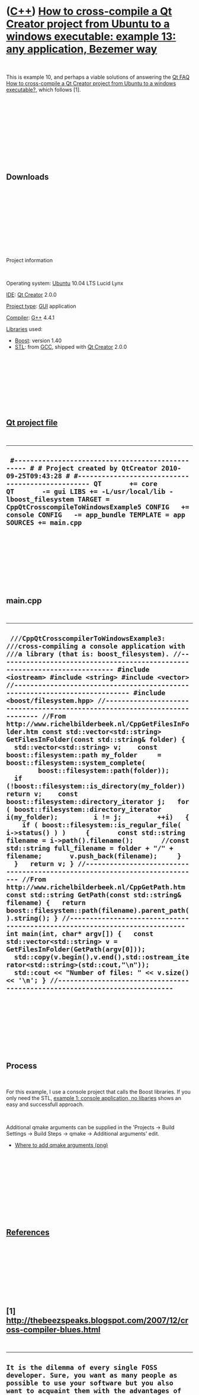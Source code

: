 
 

 

 

 

 

([C++](Cpp.md)) [How to cross-compile a Qt Creator project from Ubuntu to a windows executable: example 13: any application, Bezemer way](CppQtCrosscompileToWindowsExample13.md)
===================================================================================================================================================================================

 

This is example 10, and perhaps a viable solutions of answering the [Qt
FAQ](CppQtFaq.md) [How to cross-compile a Qt Creator project from
Ubuntu to a windows executable?](CppQtCrosscompileToWindows.md), which
follows \[1\].

 

 

 

 

 

 

Downloads
---------

 

 

 

 

 

 

Project information

 

Operating system: [Ubuntu](http://www.ubuntu.com) 10.04 LTS Lucid Lynx

[IDE](CppIde.md): [Qt Creator](CppQtCreator.md) 2.0.0

[Project type](CppQtProjectType.md): [GUI](CppGui.md) application

[Compiler](CppCompiler.md): [G++](CppGpp.md) 4.4.1

[Libraries](CppLibrary.md) used:

-   [Boost](CppBoost.md): version 1.40
-   [STL](CppStl.md): from [GCC](CppGcc.md), shipped with [Qt
    Creator](CppQt.md) 2.0.0

 

 

 

 

 

[Qt project file](CppQtProjectFile.md)
---------------------------------------

 

  ------------------------------------------------------------------------------------------------------------------------------------------------------------------------------------------------------------------------------------------------------------------------------------------------------------------------------------------------------------------------
  ` #------------------------------------------------- # # Project created by QtCreator 2010-09-25T09:43:28 # #------------------------------------------------- QT       += core QT       -= gui LIBS += -L/usr/local/lib -lboost_filesystem TARGET = CppQtCrosscompileToWindowsExample5 CONFIG   += console CONFIG   -= app_bundle TEMPLATE = app SOURCES += main.cpp`
  ------------------------------------------------------------------------------------------------------------------------------------------------------------------------------------------------------------------------------------------------------------------------------------------------------------------------------------------------------------------------

 

 

 

 

 

main.cpp
--------

 

  --------------------------------------------------------------------------------------------------------------------------------------------------------------------------------------------------------------------------------------------------------------------------------------------------------------------------------------------------------------------------------------------------------------------------------------------------------------------------------------------------------------------------------------------------------------------------------------------------------------------------------------------------------------------------------------------------------------------------------------------------------------------------------------------------------------------------------------------------------------------------------------------------------------------------------------------------------------------------------------------------------------------------------------------------------------------------------------------------------------------------------------------------------------------------------------------------------------------------------------------------------------------------------------------------------------------------------------------------------------------------------------------------------------------------------------------------------------------------------------------------------------------------------------------------------------------------------------------------------------------------------------------------------------------------------------------------------------------------------------------------------------------------------------------------------------------------------------------------------------------------------------------------------------------------------
  ` ///CppQtCrosscompilerToWindowsExample3: ///cross-compiling a console application with ///a library (that is: boost_filesystem). //--------------------------------------------------------------------------- #include <iostream> #include <string> #include <vector> //--------------------------------------------------------------------------- #include <boost/filesystem.hpp> //--------------------------------------------------------------------------- //From http://www.richelbilderbeek.nl/CppGetFilesInFolder.htm const std::vector<std::string> GetFilesInFolder(const std::string& folder) {   std::vector<std::string> v;    const boost::filesystem::path my_folder     = boost::filesystem::system_complete(         boost::filesystem::path(folder));    if (!boost::filesystem::is_directory(my_folder)) return v;    const boost::filesystem::directory_iterator j;   for ( boost::filesystem::directory_iterator i(my_folder);         i != j;         ++i)   {     if ( boost::filesystem::is_regular_file( i->status() ) )     {       const std::string filename = i->path().filename();       //const std::string full_filename = folder + "/" + filename;       v.push_back(filename);     }   }   return v; } //--------------------------------------------------------------------------- //From http://www.richelbilderbeek.nl/CppGetPath.htm const std::string GetPath(const std::string& filename) {   return boost::filesystem::path(filename).parent_path().string(); } //--------------------------------------------------------------------------- int main(int, char* argv[]) {   const std::vector<std::string> v = GetFilesInFolder(GetPath(argv[0]));   std::copy(v.begin(),v.end(),std::ostream_iterator<std::string>(std::cout,"\n"));   std::cout << "Number of files: " << v.size() << '\n'; } //---------------------------------------------------------------------------`
  --------------------------------------------------------------------------------------------------------------------------------------------------------------------------------------------------------------------------------------------------------------------------------------------------------------------------------------------------------------------------------------------------------------------------------------------------------------------------------------------------------------------------------------------------------------------------------------------------------------------------------------------------------------------------------------------------------------------------------------------------------------------------------------------------------------------------------------------------------------------------------------------------------------------------------------------------------------------------------------------------------------------------------------------------------------------------------------------------------------------------------------------------------------------------------------------------------------------------------------------------------------------------------------------------------------------------------------------------------------------------------------------------------------------------------------------------------------------------------------------------------------------------------------------------------------------------------------------------------------------------------------------------------------------------------------------------------------------------------------------------------------------------------------------------------------------------------------------------------------------------------------------------------------------------------

 

 

 

 

 

Process
-------

 

For this example, I use a console project that calls the Boost
libraries. If you only need the STL, [example 1: console application, no
libaries](CppQtCrosscompileToWindowsExample1.md) shows an easy and
successfull approach.

 

Additional qmake arguments can be supplied in the 'Projects -&gt; Build
Settings -&gt; Build Steps -&gt; qmake -&gt; Additional arguments' edit.

-   [Where to add qmake
    arguments (png)](CppQtCrosscompileToWindowsExample5.png)

 

 

 

 

 

 

[References](CppReferences.md)
-------------------------------

 

 

 

 

 

\[1\] http://thebeezspeaks.blogspot.com/2007/12/cross-compiler-blues.html
-------------------------------------------------------------------------

 

  -------------------------------------------------------------------------------------------------------------------------------------------------------------------------------------------------------------------------------------------------------------------------------------------------------------------------------------------------------------------------------------------------------------------------------------------------------------------------------------------------------------------------------------------------------------------------------------------------------------------------------------------------------------------------------------------------------------------------------------------------------------------------------------------------------------------------------------------------------------------------------------------------------------------------------------------------------------------------------------------------------------------------------------------------------------------------------------------------------------------------------------------------------------------------------------------------------------------------------------------------------------------------------------------------------------------------------------------------------------------------------------------------------------------------------------------------------------------------------------------------------------------------------------------------------------------------------------------------------------------------------------------------------------------------------------------------------------------------------------------------------------------------------------------------------------------------------------------------------------------------------------------------------------------------------------------------------------------------------------------------------------------------------------------------------------------------------------------------------------------------------------------------------------------------------------------------------------------------------------------------------------------------------------------------------------------------------------------------------------------------------------------------------------------------------------------------------------------------------------------------------------------------------------------------------------------------------------------------------------------------------------------------------------------------------------------------------------------------------------------------------------------------------------------------------------------------------------------------------------------------------------------------------------------------------------------------------------------------------------------------------------------------------------------------------------------------------------------------------------------------------------------------------------------------------------------------------------------------------------------------------------------------------------------------------------------------------------------------------------------------------------------------------------------------------------------------------------------------------------------------------------------------------------------------------------------------------------------------------------------------------------------------------------------------------------------------------------------------------------------------------------------------------------------------------------------------------------------------------------------------------------------------------------------------------------------------------------------------------------------------------------------------------------------------------------------------------------------------------------------------------------------------------------------------------------------------------------------------------------------------------------------------------------------------------------------------------------------------------------------------------------------------------------------------------------------------------------------------------------------------------------------------------------------------------------------------------------------------------------------------------------------------------------------------------------------------------------------------------------------------------------------------------------------------------------------------------------------------------------------------------------------------------------------------------------------------------------------------------------------------------------------------------------------------------------------------------------------------------------------------------------------------------------------------------------------------------------------------------------------------------------------------------------------------------------------------------------------------------------------------------------------------------------------------------------------------------------------------------------------------------------------------------------------------------------------------------------------------------------------------------------------------------------------------------------------------------------------------------------------------------------------------------------------------------------------------------------------------------------------------------------------------------------------------------------------------------------------------------------------------------------------------------------------------------------------------------------------------------------------------------------------------------------------------------------------------------------------------------------------------------------------------------------------------------------------------------------------------------------------------------------------------------------------------------------------------------------------------------------------------------------------------------------------------------------------------------------------------------------------------------------------------------------------------------------------------------------------------------------------------------------------------------------------------------------------------------------------------------------------------------------------------------------------------------------------------------------------------------------------------------------------------------------------------------------------------------------------------------------------------------------------------------------------------------------------------------------------------------------------------------------------------------------------------------------------------------------------------------------------------------------------------------------------------------------------------------------------------------------------------------------------------------------------------------------------------------------------------------------------------------------------------------------------------------------------------------------------------------------------------------------------------------------------------------------------------------------------------------------------------------------------------------------------------------------------------------------------------------------------------------------------------------------------------------------------------------------------------------------------------------------------------------------------------------------------------------------------------------------------------------------------------------------------------------------------------------------------------------------------------------------------------------------------------------------------------------------------------------------------------------------------------------------------------------------------------------------------------------------------------------------------------------------------------------------------------------------------------------------------------------------------------------------------------------------------------------------------------------------------------------------------------------------------------------------------------------------------------------------------------------------------------------------------------------------------------------------------------------------------------------------------------------------------------------------------------------------------------------------------------------------------------------------------------------------------------------------------------------------------------------------------------------------------------------------------------------------------------------------------------------------------------------------------------------------------------------------------------------------------------------------------------------------------------------------------------------------------------------------------------------------------------------------------------------------------------------------------------------------------------------------------------------------------------------------------------------------------------------------------------------------------------------------------------------------------------------------------------------------------------------------------------------------------------------------------------------------------------------------------------------------------
  ` It is the dilemma of every single FOSS developer. Sure, you want as many people as possible to use your software but you also want to acquaint them with the advantages of FOSS as well. Some developers think it is a non-question: they don't give portability a single thought. Others do, but think it is better to force users by not making their program available under other Operating Systems. "If you want to use my program, that's cool, but switch to Linux first". Other developers, like me, think that it is better to let people use FOSS software under their current Operating System because nobody will make the switch for a single program. It is the strategy that projects like Firefox are using too. It is based on the presumption that when the reasons for switching are piling up the transition is less painful because they can continue to use the programs they know and love.  But that puts us developers into an another painful dilemma. In order to provide these packages we have to have access to these platforms. And that is not something we do lightly. First of all, there is the cost. Commercial Operating Systems are expensive - and let's face it - a pain in the neck due to all the copy protection features. Apart from that, why should you burden yourself with a more complex configuration, another development system and a new learning curve?  Well, there is a solution but it has it's drawbacks too: cross compilation. That means you can continue to use your current Operating System and development system but still are able to support other platforms. It seems too good to be true and - frankly - it is. Almost no distribution has cross development packages in its repository and I think that is a shame. Sure, you can try to compile them yourself but - believe me - that ain't that easy. I have been considering cross compilation for a long time because I didn't want to turn to a MS-Windows machine each and every time I wanted to make a new release. It is really a question of dependency because I always have to rely on my employer to provide such a beast. I run Linux at home and nothing else.  The procedure was always the same. Convert the sources to Microsoft text, put them on a memory stick, take the memory stick wherever the MS-Windows machine was located, copy the sources to the system, compile them, test the compilants, make the package, copy the package back on the memory stick, take the stick home, mount the stick, copy the package to the proper location and we're done. It was even worse when I switched employers because I had to rebuild the entire development system. It usually doesn't come on a vanilla MS-Windows machine nowadays, you know. Who's gonna use a C compiler when you're an IT consultant? Don't bug me with comments like doing this stuff during working hours. We got lunchtime and there is also overtime. It doesn't take me hours to make a package of a simple project, it's more like minutes.  But like I said, cross compilation isn't easy as well. A lot of information is outdated and when not it is mindboggingly complicated. I'm not afraid to compile KOffice or other 50 meg source packages - as a matter of fact that is the standard routine here since I'm still using SUSE 9.2. Never change a running system - but that is not important right now. Another consideration is that just because cross compilation is so complicated I'm afraid to break my current development system. Two compilers on the same system: is that gonna work?  I can tell you that it works. It works even very well. But you have to know where to start and how to get started. A good start is a simple script by Volker Grabsch that builds an MS-Windows C cross compiler and comes with a host of libraries. Just download it - I assume you know how to unpack a .tar.gz - and make a few simple preparations. First of all you have to decide where your compiler is going to reside. I chose /opt/mingw but any other location is alright too. Just remember to edit your .bashrc script in order to change $PATH:      export PATH=/opt/mingw/bin:$PATH  Next, create the directory. If you're afraid that the script might touch your current development environment, be sure you give yourself full access because you can run the entire script under your current user account:      su     cd /opt     mkdir mingw     chown habe mingw     chgrp users mingw     exit  Be sure to use the user account settings appropriate for your system; this is just an example. Next, make a tiny adjustment to the script. Don't take another route, you won't get a proper compilant. Line 96 to be exact:      PREFIX="/opt/mingw"  Now run it. Take a coffee and wait. Make it a big one. If all goes well you'll end up with a cross compiler in /opt/mingw and you're almost ready to run. You probably will have to make a few adjustments to your Makefile:      CC=$(CROSS)gcc     LD=$(CROSS)ld     AR=$(CROSS)ar  You may have to add a few others, depending on your project. Please refer to this page on cross compilation or the comments on the freshmeat page. All you have to do is type this:      make CROSS="i386-mingw32msvc-"  Depending on your project this may be a bit more complex, but now you got plenty of links to solve these issues. If you're using configure, all you have to do is:      ./configure --host="i386-mingw32msvc"     make  or this:      ./configure --target="i386-mingw32msvc"     make  Whatever works for you. In my case, it worked fine and I was very happy. So I got reckless and thought I could do the same for MS-DOS. I did some research and found the proper packages. Seemed easy enough, so I downloaded the binutils, crx and gcc packages, became root and installed them with:      rpm -Uvh package.rpm  Not much happened. I usually don't use source RPMs since I prefer .tar.gz. I faintly remembered that the last time I used them the beast built a binary package that I could install as usual. But that was several years ago. It could be a lapse of memory, I'm getting older too. After some time I found that they had wound up at /usr/src/packages and that was it. Note this location can be different on your system, you will have to find out for yourself. I decided to build them:      rpmbuild -bb djcrx.spec     rpmbuild -bb djcross-binutils.spec  It took another coffee, but there was nothing wrong with that. I ended up with two beautiful packages in RPMS:      rpm -Uvh djcrx-2.04pre-5.noarch.rpm     rpm -Uvh djcross-binutils-2.17-5.i686.rpm  Okay, next one:      rpmbuild -bb djcross-gcc.spec  Several requirements were not met. I had to have GNAT (what the hell is that??) and older versions of autoconf and automake. Now we're getting in dangerous territory. Two different versions of such crucial tools? Are they completely insane?! I found GNAT. That is an Ada compiler. Well, I can always remove them later. I installed those from DVD. Then the next hurdle, autoconf. I got that one from the GNU repository. First, I check where my autoconf was:      which autoconf  Then I built the old autoconf as a regular user:      ./configure     make  Finally I figured out where the beast would install itself:      make -n install  That proved to be /usr/local/bin. Fair enough. So I ran make install as superuser and renamed all executables, e.g.:      cd /usr/local/bin     mv autoconf autoconf-2.13  So, I had managed to resolve most - if not all - dependencies. I just had to edit the specfile (the horror):      sed -e 's:^\(AUTOCONF_OLD=\).*$:\1/usr/local/bin/autoconf-2.13:' \     -e 's:^\(AUTOHEADER_OLD=\).*$:\1/usr/local/bin/autoheader-2.13:' \  Now try again:      rpmbuild -bb --nodeps djcross-gcc.spec  And yes, it ran, it ran!! I took a coffee. I took another one. My girlfiend was sleeping on the bench by now. I made another pot of coffee. Hours were ticking by. It seemed as if the beast was building and rebuilding itself over and over again. The city was completely silent by now. And then the ultimate disaster: the Ada compiler build broke off with an error. Obviously, the build tried to create a whole bunch of compilers, not only C. For my own projects, I only use C. I do not create much F77, Ada or C++ packages for myself or others - zero to be exact - nor do I have any intention to do so. I went to study the spec file again. It seemed you could switch off several compiler builds, which is alright with me. I only want C. So I changed these lines:      --enable-languages=c,ada \     --enable-languages=c,c++,f95,objc,obj-c++,ada || exit 1  to this:      --enable-languages=c \     --enable-languages=c || exit 1  No mercy! Then I prepared another pot of coffee, sighed and tried again. Several hours later, the beast was done. Victory! I've done it, I've done it! It may or may not run, but I have completed the build! Out came a tiny 7 meg RPM.. Now install:      rpm -Uvh djcross-gcc-4.2.2-12ap.i686.rpm  I tested it and it worked fine:      make CROSS="i586-pc-msdosdjgpp-"  It installs itself into /usr/bin, but now I know that is not a problem. I was appalled by the way I had to make this work. It is these kind of builds that gives Linux a bad rap. And why? It is possible to change an old autoconf to new ones. It is easy to add a simple README or make a simple webpage concerning cross compilation that is not outdated. There is a lesson to be learned here, especially for those who maintain these cross compilation packages. Don't take the easy way, make a little effort. It does not only help FOSS, but also benefits your prospect users. If you don't take their way, they take the highway.  At least, for me the work is done. I'm very happy with my uptodate cross compilers since I can do all my compilation and packaging in the comfort of my Linux box. That's worth a night of hacking and a annoyed girlfriend, isn't it. Well, where the girlfriend is concerned, I'm not too sure.. ;-) `
  -------------------------------------------------------------------------------------------------------------------------------------------------------------------------------------------------------------------------------------------------------------------------------------------------------------------------------------------------------------------------------------------------------------------------------------------------------------------------------------------------------------------------------------------------------------------------------------------------------------------------------------------------------------------------------------------------------------------------------------------------------------------------------------------------------------------------------------------------------------------------------------------------------------------------------------------------------------------------------------------------------------------------------------------------------------------------------------------------------------------------------------------------------------------------------------------------------------------------------------------------------------------------------------------------------------------------------------------------------------------------------------------------------------------------------------------------------------------------------------------------------------------------------------------------------------------------------------------------------------------------------------------------------------------------------------------------------------------------------------------------------------------------------------------------------------------------------------------------------------------------------------------------------------------------------------------------------------------------------------------------------------------------------------------------------------------------------------------------------------------------------------------------------------------------------------------------------------------------------------------------------------------------------------------------------------------------------------------------------------------------------------------------------------------------------------------------------------------------------------------------------------------------------------------------------------------------------------------------------------------------------------------------------------------------------------------------------------------------------------------------------------------------------------------------------------------------------------------------------------------------------------------------------------------------------------------------------------------------------------------------------------------------------------------------------------------------------------------------------------------------------------------------------------------------------------------------------------------------------------------------------------------------------------------------------------------------------------------------------------------------------------------------------------------------------------------------------------------------------------------------------------------------------------------------------------------------------------------------------------------------------------------------------------------------------------------------------------------------------------------------------------------------------------------------------------------------------------------------------------------------------------------------------------------------------------------------------------------------------------------------------------------------------------------------------------------------------------------------------------------------------------------------------------------------------------------------------------------------------------------------------------------------------------------------------------------------------------------------------------------------------------------------------------------------------------------------------------------------------------------------------------------------------------------------------------------------------------------------------------------------------------------------------------------------------------------------------------------------------------------------------------------------------------------------------------------------------------------------------------------------------------------------------------------------------------------------------------------------------------------------------------------------------------------------------------------------------------------------------------------------------------------------------------------------------------------------------------------------------------------------------------------------------------------------------------------------------------------------------------------------------------------------------------------------------------------------------------------------------------------------------------------------------------------------------------------------------------------------------------------------------------------------------------------------------------------------------------------------------------------------------------------------------------------------------------------------------------------------------------------------------------------------------------------------------------------------------------------------------------------------------------------------------------------------------------------------------------------------------------------------------------------------------------------------------------------------------------------------------------------------------------------------------------------------------------------------------------------------------------------------------------------------------------------------------------------------------------------------------------------------------------------------------------------------------------------------------------------------------------------------------------------------------------------------------------------------------------------------------------------------------------------------------------------------------------------------------------------------------------------------------------------------------------------------------------------------------------------------------------------------------------------------------------------------------------------------------------------------------------------------------------------------------------------------------------------------------------------------------------------------------------------------------------------------------------------------------------------------------------------------------------------------------------------------------------------------------------------------------------------------------------------------------------------------------------------------------------------------------------------------------------------------------------------------------------------------------------------------------------------------------------------------------------------------------------------------------------------------------------------------------------------------------------------------------------------------------------------------------------------------------------------------------------------------------------------------------------------------------------------------------------------------------------------------------------------------------------------------------------------------------------------------------------------------------------------------------------------------------------------------------------------------------------------------------------------------------------------------------------------------------------------------------------------------------------------------------------------------------------------------------------------------------------------------------------------------------------------------------------------------------------------------------------------------------------------------------------------------------------------------------------------------------------------------------------------------------------------------------------------------------------------------------------------------------------------------------------------------------------------------------------------------------------------------------------------------------------------------------------------------------------------------------------------------------------------------------------------------------------------------------------------------------------------------------------------------------------------------------------------------------------------------------------------------------------------------------------------------------------------------------------------------------------------------------------------------------------------------------------------------------------------------------------------------------------------------------------------------------------------------------------------------------------------------------------------------------------------------------------------------------------------------------------------------------------------------------------------------------------------------------------------------------------------------------------------------------------------------------------------------------------------

 

 

 

 

 

\[2\] http://freshmeat.net/projects/mingw\_cross\_env/?branch\_id=70526&release\_id=268378
------------------------------------------------------------------------------------------

 

 

 

 

 

 

